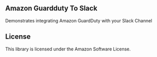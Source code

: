 ## Amazon Guardduty To Slack

Demonstrates integrating Amazon GuardDuty with your Slack Channel

## License

This library is licensed under the Amazon Software License.
